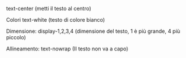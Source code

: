 text-center (metti il testo al centro)

Colori
text-white (testo di colore bianco)

Dimensione:
display-1,2,3,4 (dimensione del testo, 1 è più grande, 4 più piccolo)

Allineamento:
text-nowrap 
(Il testo non va a capo)